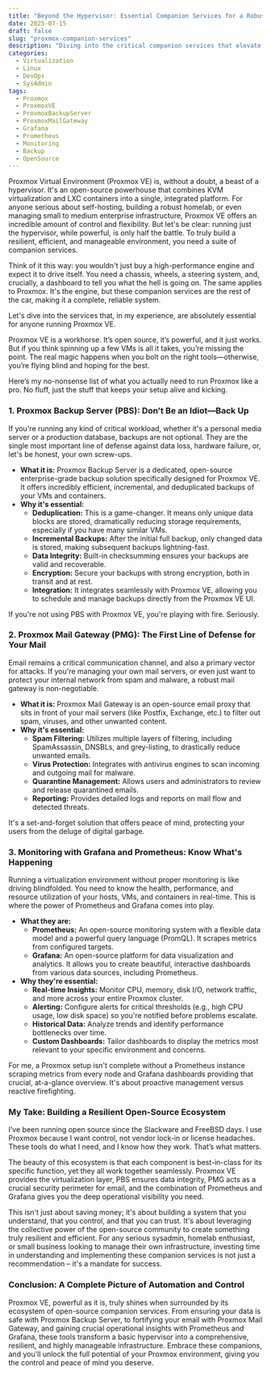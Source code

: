 ```yaml
---
title: "Beyond the Hypervisor: Essential Companion Services for a Robust Proxmox VE Setup"
date: 2025-07-15
draft: false
slug: "proxmox-companion-services"
description: "Diving into the critical companion services that elevate a Proxmox VE environment from basic virtualization to a truly resilient, monitored, and efficient infrastructure."
categories:
  - Virtualization
  - Linux
  - DevOps
  - SysAdmin
tags:
  - Proxmox
  - ProxmoxVE
  - ProxmoxBackupServer
  - ProxmoxMailGateway
  - Grafana
  - Prometheus
  - Monitoring
  - Backup
  - OpenSource
---
```


Proxmox Virtual Environment (Proxmox VE) is, without a doubt, a beast of a hypervisor. It's an open-source powerhouse that combines KVM virtualization and LXC containers into a single, integrated platform. For anyone serious about self-hosting, building a robust homelab, or even managing small to medium enterprise infrastructure, Proxmox VE offers an incredible amount of control and flexibility. But let's be clear: running just the hypervisor, while powerful, is only half the battle. To truly build a resilient, efficient, and manageable environment, you need a suite of companion services.

Think of it this way: you wouldn't just buy a high-performance engine and expect it to drive itself. You need a chassis, wheels, a steering system, and, crucially, a dashboard to tell you what the hell is going on. The same applies to Proxmox. It's the engine, but these companion services are the rest of the car, making it a complete, reliable system.

Let's dive into the services that, in my experience, are absolutely essential for anyone running Proxmox VE.

Proxmox VE is a workhorse. It’s open source, it’s powerful, and it just works. But if you think spinning up a few VMs is all it takes, you’re missing the point. The real magic happens when you bolt on the right tools—otherwise, you’re flying blind and hoping for the best.

Here’s my no-nonsense list of what you actually need to run Proxmox like a pro. No fluff, just the stuff that keeps your setup alive and kicking.

### 1. Proxmox Backup Server (PBS): Don’t Be an Idiot—Back Up

If you're running any kind of critical workload, whether it's a personal media server or a production database, backups are not optional. They are the single most important line of defense against data loss, hardware failure, or, let's be honest, your own screw-ups.

* **What it is:** Proxmox Backup Server is a dedicated, open-source enterprise-grade backup solution specifically designed for Proxmox VE. It offers incredibly efficient, incremental, and deduplicated backups of your VMs and containers.
* **Why it's essential:**
    * **Deduplication:** This is a game-changer. It means only unique data blocks are stored, dramatically reducing storage requirements, especially if you have many similar VMs.
    * **Incremental Backups:** After the initial full backup, only changed data is stored, making subsequent backups lightning-fast.
    * **Data Integrity:** Built-in checksumming ensures your backups are valid and recoverable.
    * **Encryption:** Secure your backups with strong encryption, both in transit and at rest.
    * **Integration:** It integrates seamlessly with Proxmox VE, allowing you to schedule and manage backups directly from the Proxmox VE UI.

If you're not using PBS with Proxmox VE, you're playing with fire. Seriously.


### 2. Proxmox Mail Gateway (PMG): The First Line of Defense for Your Mail

Email remains a critical communication channel, and also a primary vector for attacks. If you're managing your own mail servers, or even just want to protect your internal network from spam and malware, a robust mail gateway is non-negotiable.

* **What it is:** Proxmox Mail Gateway is an open-source email proxy that sits in front of your mail servers (like Postfix, Exchange, etc.) to filter out spam, viruses, and other unwanted content.
* **Why it's essential:**
    * **Spam Filtering:** Utilizes multiple layers of filtering, including SpamAssassin, DNSBLs, and grey-listing, to drastically reduce unwanted emails.
    * **Virus Protection:** Integrates with antivirus engines to scan incoming and outgoing mail for malware.
    * **Quarantine Management:** Allows users and administrators to review and release quarantined emails.
    * **Reporting:** Provides detailed logs and reports on mail flow and detected threats.

It's a set-and-forget solution that offers peace of mind, protecting your users from the deluge of digital garbage.


### 3. Monitoring with Grafana and Prometheus: Know What's Happening

Running a virtualization environment without proper monitoring is like driving blindfolded. You need to know the health, performance, and resource utilization of your hosts, VMs, and containers in real-time. This is where the power of Prometheus and Grafana comes into play.

* **What they are:**
    * **Prometheus:** An open-source monitoring system with a flexible data model and a powerful query language (PromQL). It scrapes metrics from configured targets.
    * **Grafana:** An open-source platform for data visualization and analytics. It allows you to create beautiful, interactive dashboards from various data sources, including Prometheus.
* **Why they're essential:**
    * **Real-time Insights:** Monitor CPU, memory, disk I/O, network traffic, and more across your entire Proxmox cluster.
    * **Alerting:** Configure alerts for critical thresholds (e.g., high CPU usage, low disk space) so you're notified before problems escalate.
    * **Historical Data:** Analyze trends and identify performance bottlenecks over time.
    * **Custom Dashboards:** Tailor dashboards to display the metrics most relevant to your specific environment and concerns.

For me, a Proxmox setup isn't complete without a Prometheus instance scraping metrics from every node and Grafana dashboards providing that crucial, at-a-glance overview. It's about proactive management versus reactive firefighting. 


### My Take: Building a Resilient Open-Source Ecosystem

I’ve been running open source since the Slackware and FreeBSD days. I use Proxmox because I want control, not vendor lock-in or license headaches. These tools do what I need, and I know how they work. That’s what matters.

The beauty of this ecosystem is that each component is best-in-class for its specific function, yet they all work together seamlessly. Proxmox VE provides the virtualization layer, PBS ensures data integrity, PMG acts as a crucial security perimeter for email, and the combination of Prometheus and Grafana gives you the deep operational visibility you need.

This isn't just about saving money; it's about building a system that you understand, that you control, and that you can trust. It's about leveraging the collective power of the open-source community to create something truly resilient and efficient. For any serious sysadmin, homelab enthusiast, or small business looking to manage their own infrastructure, investing time in understanding and implementing these companion services is not just a recommendation – it's a mandate for success.


### Conclusion: A Complete Picture of Automation and Control

Proxmox VE, powerful as it is, truly shines when surrounded by its ecosystem of open-source companion services. From ensuring your data is safe with Proxmox Backup Server, to fortifying your email with Proxmox Mail Gateway, and gaining crucial operational insights with Prometheus and Grafana, these tools transform a basic hypervisor into a comprehensive, resilient, and highly manageable infrastructure. Embrace these companions, and you'll unlock the full potential of your Proxmox environment, giving you the control and peace of mind you deserve.
